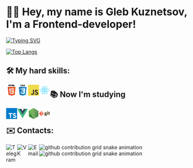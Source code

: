 # 👋🏻 Hey, my name is Gleb Kuznetsov, I'm a Frontend-developer!

[![Typing SVG](https://readme-typing-svg.herokuapp.com?color=%2336BCF7&lines=Работать+нужно+не+12+часов,+а+головой!+Стив+Джобс)](https://git.io/typing-svg)

[![Top Langs](https://github-readme-stats.vercel.app/api/top-langs/?username=GlebKuznetsov94&layout=compact)](https://github.com/GlebKuznetsov94/github-readme-stats)

## 🛠 My hard skills:
[<img src="https://raw.githubusercontent.com/github/explore/80688e429a7d4ef2fca1e82350fe8e3517d3494d/topics/html/html.png" align="left" width="30" alt="HTML5">]()
[<img src="https://raw.githubusercontent.com/github/explore/80688e429a7d4ef2fca1e82350fe8e3517d3494d/topics/css/css.png" align="left" width="30" alt="CSS">]() 
[<img src="https://raw.githubusercontent.com/github/explore/80688e429a7d4ef2fca1e82350fe8e3517d3494d/topics/javascript/javascript.png" align="left" width="30" alt="JavaScript">]()
[<img src="https://raw.githubusercontent.com/github/explore/80688e429a7d4ef2fca1e82350fe8e3517d3494d/topics/react/react.png" align="left" width="30" alt="React">]()

## 📚 Now I'm studying
[<img src="https://raw.githubusercontent.com/github/explore/80688e429a7d4ef2fca1e82350fe8e3517d3494d/topics/typescript/typescript.png" align="left" width="30" alt="Typescript">]()
[<img src="https://raw.githubusercontent.com/github/explore/80688e429a7d4ef2fca1e82350fe8e3517d3494d/topics/vue/vue.png" align="left" width="30" alt="Vue">]()
[<img src="https://raw.githubusercontent.com/github/explore/80688e429a7d4ef2fca1e82350fe8e3517d3494d/topics/nodejs/nodejs.png" align="left" width="30" alt="Node.js">]()
[<img src="https://raw.githubusercontent.com/github/explore/80688e429a7d4ef2fca1e82350fe8e3517d3494d/topics/git/git.png" align="left" width="30" alt="Git">]()
<br/>

## ✉️ Contacts:
[<img src="https://cdn-icons-png.flaticon.com/512/2111/2111646.png" align="left" width="30" alt="Telegram">](https://t.me/Gleb_Kuznetsov94)
[<img src="https://cdn-icons-png.flaticon.com/512/5968/5968835.png" align="left" width="30" alt="VK">](https://vk.com/glebkuznetsov)
[<img src="https://cdn-icons-png.flaticon.com/512/6124/6124986.png" align="left" width="30" alt="Email">](mailto:GlebKuznetsov.inc@yandex.ru)

![github contribution grid snake animation](https://raw.githubusercontent.com/GlebKuznetsov94/GlebKuznetsov94/output/github-contribution-grid-snake-dark.svg#gh-dark-mode-only)![github contribution grid snake animation](https://raw.githubusercontent.com/GlebKuznetsov94/GlebKuznetsov94/output/github-contribution-grid-snake.svg#gh-light-mode-only)

